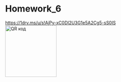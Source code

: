 # Homework_6

https://1drv.ms/u/s!AjPy-xC0DI2U3G1e5A2Cg5-sS0IS
<img src="http://qrcoder.ru/code/?https%3A%2F%2F1drv.ms%2Fu%2Fs%21AjPy-xC0DI2U3G1e5A2Cg5-sS0IS&4&0" width="164" height="164" border="0" title="QR код">
